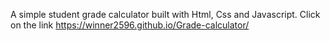 A simple student grade calculator built with Html, Css and Javascript. Click on the link
https://winner2596.github.io/Grade-calculator/
